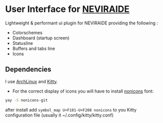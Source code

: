 # User Interface for [NEVIRAIDE](https://github.com/RAprogramm/NEVIRAIDE)

Lightweight &amp; performant ui plugin for NEVIRAIDE providing the following :

- Colorschemes
- Dashboard (startup screen)
- Statusline
- Buffers and tabs line
- Icons

## Dependencies

I use [ArchLinux](https://archlinux.org/download) and [Kitty](https://sw.kovidgoyal.net/kitty).

- For the correct display of icons you will have to install [nonicons](https://github.com/yamatsum/nonicons) font:

```sh
yay -S nonicons-git
```

after install add `symbol_map U+F101-U+F208 nonicons` to you Kitty configuration file (usually it ~/.config/kitty/kitty.conf)
